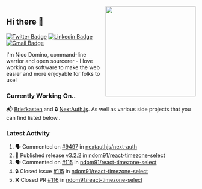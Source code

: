 <img align="right" src="https://user-images.githubusercontent.com/7415984/172472491-91b16eac-fa22-4ecf-92df-d687139fd1f9.gif" width="240" />

## Hi there 👋

[![Twitter Badge](https://img.shields.io/badge/-@ndom91-1ca0f1?style=flat-square&labelColor=1ca0f1&logo=twitter&logoColor=white&link=https://twitter.com/ndom91)](https://twitter.com/ndom91) [![Linkedin Badge](https://img.shields.io/badge/-ndom91-blue?style=flat-square&logo=Linkedin&logoColor=white&link=https://www.linkedin.com/in/ndom91/)](https://www.linkedin.com/in/ndom91/) [![Gmail Badge](https://img.shields.io/badge/-yo@ndo.dev-c14438?style=flat-square&logo=mail.ru&logoColor=white&link=mailto:yo@ndo.dev)](mailto:yo@ndo.dev)

I'm Nico Domino, command-line warrior and open sourcerer - I love working on software to make the web easier and more enjoyable for folks to use! 

### Currently Working On..

📬 [Briefkasten](https://briefkastenhq.com) and 🔒 [NextAuth.js](https://github.com/nextauthjs/next-auth). As well as various side projects that you can find listed below..

<!--START_SECTION_PROFILE_VIEWS:readme-info-->
<!--END_SECTION_PROFILE_VIEWS:readme-info-->

<!--START_SECTION_DAILY_COMMIT:readme-info-->
<!--END_SECTION_DAILY_COMMIT:readme-info-->

<!--START_SECTION_WEEKLY_COMMIT:readme-info-->
<!--END_SECTION_WEEKLY_COMMIT:readme-info-->

### Latest Activity

<!--START_SECTION:activity-->
1. 🗣 Commented on [#9497](https://github.com/nextauthjs/next-auth/pull/9497#issuecomment-1902480184) in [nextauthjs/next-auth](https://github.com/nextauthjs/next-auth)
2. 🚀 Published release [v3.2.2](https://github.com/ndom91/react-timezone-select/releases/tag/v3.2.2) in [ndom91/react-timezone-select](https://github.com/ndom91/react-timezone-select)
3. 🗣 Commented on [#115](https://github.com/ndom91/react-timezone-select/issues/115#issuecomment-1902466004) in [ndom91/react-timezone-select](https://github.com/ndom91/react-timezone-select)
4. 🔒 Closed issue [#115](https://github.com/ndom91/react-timezone-select/issues/115) in [ndom91/react-timezone-select](https://github.com/ndom91/react-timezone-select)
5. ❌ Closed PR [#116](https://github.com/ndom91/react-timezone-select/pull/116) in [ndom91/react-timezone-select](https://github.com/ndom91/react-timezone-select)
<!--END_SECTION:activity-->
